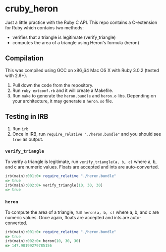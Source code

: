 # cruby_heron

Just a little practice with the Ruby C API. This repo contains a C-extension for Ruby which contains two methods:
- verifies that a triangle is legitimate (verify_triangle)
- computes the area of a triangle using Heron's formula (heron)

## Compilation

This was compiled using GCC on x86_64 Mac OS X with Ruby 3.0.2 (tested with 2.6+).

1. Pull down the code from the repository.
2. Run `ruby extconf.rb` and it will create a Makefile.
3. Run `make` to generate the `heron.bundle` and `heron.o` libs. Depending on your architecture, it may generate a
   `heron.so` file.

## Testing in IRB

1. Run `irb`
2. Once in IRB, run `require_relative "./heron.bundle"` and you should see `true` as output.

### `verify_triangle`

To verify a triangle is legitimate, run `verify_triangle(a, b, c)` where a, b, and c are numeric values. Floats are
accepted and ints are auto-converted.

``` ruby
irb(main):001:0> require_relative "./heron.bundle"
=> true
irb(main):002:0> verify_triangle(10, 30, 30)
=> true
```

### `heron`

To compute the area of a triangle, run `heron(a, b, c)` where a, b, and c are numeric values. Once again, floats are accepted and ints are auto-converted.

``` ruby
irb(main):001:0> require_relative "./heron.bundle"
=> true
irb(main):002:0> heron(10, 30, 30)
=> 147.90199279785156
```

